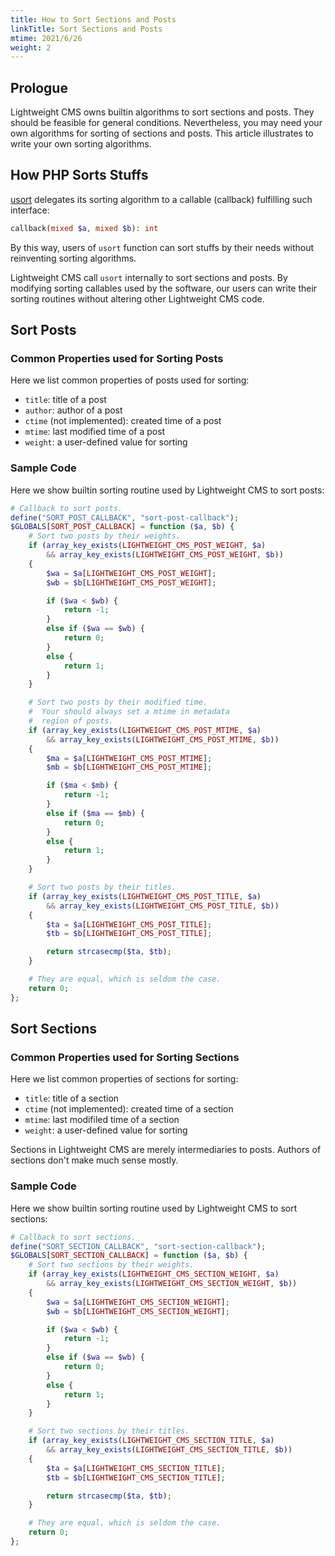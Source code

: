 ```yaml
---
title: How to Sort Sections and Posts
linkTitle: Sort Sections and Posts
mtime: 2021/6/26
weight: 2
---
```


## Prologue

Lightweight CMS owns builtin algorithms to sort sections and posts. They should be feasible for general conditions. Nevertheless, you may need your own algorithms for sorting of sections and posts. This article illustrates to write your own sorting algorithms.

## How PHP Sorts Stuffs

[usort](https://www.php.net/manual/en/function.usort.php) delegates its sorting algorithm to a callable (callback) fulfilling such interface:

```php
callback(mixed $a, mixed $b): int
```

By this way, users of `usort` function can sort stuffs by their needs without reinventing sorting algorithms.

Lightweight CMS call `usort` internally to sort sections and posts. By modifying sorting callables used by the software, our users can write their sorting routines without altering other Lightweight CMS code.

## Sort Posts

### Common Properties used for Sorting Posts

Here we list common properties of posts used for sorting:

* `title`: title of a post
* `author`: author of a post
* `ctime` (not implemented): created time of a post
* `mtime`: last modified time of a post
* `weight`: a user-defined value for sorting

### Sample Code

Here we show builtin sorting routine used by Lightweight CMS to sort posts:

```php
# Callback to sort posts.
define("SORT_POST_CALLBACK", "sort-post-callback");
$GLOBALS[SORT_POST_CALLBACK] = function ($a, $b) {
    # Sort two posts by their weights.
    if (array_key_exists(LIGHTWEIGHT_CMS_POST_WEIGHT, $a)
        && array_key_exists(LIGHTWEIGHT_CMS_POST_WEIGHT, $b))
    {
        $wa = $a[LIGHTWEIGHT_CMS_POST_WEIGHT];
        $wb = $b[LIGHTWEIGHT_CMS_POST_WEIGHT];

        if ($wa < $wb) {
            return -1;
        }
        else if ($wa == $wb) {
            return 0;
        }
        else {
            return 1;
        }
    }

    # Sort two posts by their modified time.
    #  Your should always set a mtime in metadata
    #  region of posts.
    if (array_key_exists(LIGHTWEIGHT_CMS_POST_MTIME, $a)
        && array_key_exists(LIGHTWEIGHT_CMS_POST_MTIME, $b))
    {
        $ma = $a[LIGHTWEIGHT_CMS_POST_MTIME];
        $mb = $b[LIGHTWEIGHT_CMS_POST_MTIME];

        if ($ma < $mb) {
            return -1;
        }
        else if ($ma == $mb) {
            return 0;
        }
        else {
            return 1;
        }
    }

    # Sort two posts by their titles.
    if (array_key_exists(LIGHTWEIGHT_CMS_POST_TITLE, $a)
        && array_key_exists(LIGHTWEIGHT_CMS_POST_TITLE, $b))
    {
        $ta = $a[LIGHTWEIGHT_CMS_POST_TITLE];
        $tb = $b[LIGHTWEIGHT_CMS_POST_TITLE];

        return strcasecmp($ta, $tb);
    }

    # They are equal, which is seldom the case.
    return 0;
};
```

## Sort Sections

### Common Properties used for Sorting Sections

Here we list common properties of sections for sorting:

* `title`: title of a section
* `ctime` (not implemented): created time of a section
* `mtime`: last modifiled time of a section
* `weight`: a user-defined value for sorting

Sections in Lightweight CMS are merely intermediaries to posts. Authors of sections don't make much sense mostly.

### Sample Code

Here we show builtin sorting routine used by Lightweight CMS to sort sections:

```php
# Callback to sort sections.
define("SORT_SECTION_CALLBACK", "sort-section-callback");
$GLOBALS[SORT_SECTION_CALLBACK] = function ($a, $b) {
    # Sort two sections by their weights.
    if (array_key_exists(LIGHTWEIGHT_CMS_SECTION_WEIGHT, $a)
        && array_key_exists(LIGHTWEIGHT_CMS_SECTION_WEIGHT, $b))
    {
        $wa = $a[LIGHTWEIGHT_CMS_SECTION_WEIGHT];
        $wb = $b[LIGHTWEIGHT_CMS_SECTION_WEIGHT];

        if ($wa < $wb) {
            return -1;
        }
        else if ($wa == $wb) {
            return 0;
        }
        else {
            return 1;
        }
    }

    # Sort two sections by their titles.
    if (array_key_exists(LIGHTWEIGHT_CMS_SECTION_TITLE, $a)
        && array_key_exists(LIGHTWEIGHT_CMS_SECTION_TITLE, $b))
    {
        $ta = $a[LIGHTWEIGHT_CMS_SECTION_TITLE];
        $tb = $b[LIGHTWEIGHT_CMS_SECTION_TITLE];

        return strcasecmp($ta, $tb);
    }

    # They are equal, which is seldom the case.
    return 0;
};
```
